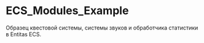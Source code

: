 # ECS_Modules_Example
Образец квестовой системы, системы звуков и обработчика статистики в Entitas ECS.
